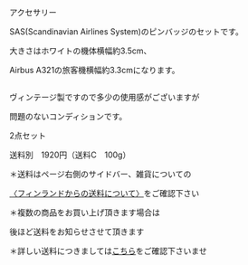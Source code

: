<link rel="stylesheet" type="text/css" href="/assets/css/styles.css">

アクセサリー

SAS(Scandinavian Airlines System)のピンバッジのセットです。

大きさはホワイトの機体横幅約3.5cm、

Airbus A321の旅客機横幅約3.3cmになります。

<img alt="" src="http://blog.cnobi.jp/v1/blog/user/71e35865e9e62f3f9d70420d6124d2ab/1328653976"/>

ヴィンテージ製ですので多少の使用感がございますが

問題のないコンディションです。

2点セット

送料別　1920円（送料C　100g）

＊送料はページ右側のサイドバー、雑貨についての

[〈フィンランドからの送料について〉](https://dkzakka.github.io/2005/03/31/雑貨について.html)をご確認下さい

＊複数の商品をお買い上げ頂きます場合は 

後ほど送料をお知らせさせて頂きます

＊詳しい送料につきましては[こちら](http://dkzakka.blog.shinobi.jp/Entry/3385/)をご確認下さいませ